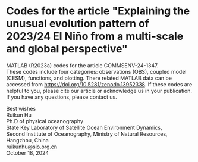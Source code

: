 # Codes for the article "Explaining the unusual evolution pattern of 2023/24 El Niño from a multi-scale and global perspective"
MATLAB (R2023a) codes for the article COMMSENV-24-1347.  
These codes include four categories: observations (OBS), coupled model (CESM), functions, and plotting.
There related MATLAB data can be accessed from https://doi.org/10.5281/zenodo.13952338.
If these codes are helpful to you, please cite our article or acknowledge us in your publication.  
If you have any questions, please contact us.

Best wishes  
Ruikun Hu  
Ph.D of physical oceanography  
State Key Laboratory of Satellite Ocean Environment Dynamics,   
Second Institute of Oceanography, Ministry of Natural Resources, Hangzhou, China  
ruikunhu@sio.org.cn  
October 18, 2024  
